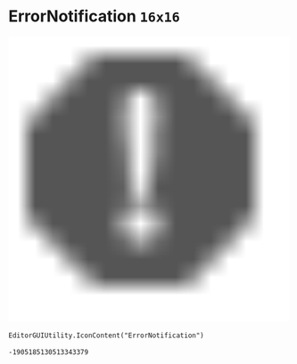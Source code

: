 # ErrorNotification `16x16`
<img src="/img/ErrorNotification.png" width=512 height=512>

``` CSharp
EditorGUIUtility.IconContent("ErrorNotification")
```
```
-1905185130513343379
```
